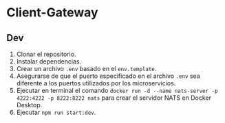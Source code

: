 # Client-Gateway

## Dev

1. Clonar el repositorio.
2. Instalar dependencias.
3. Crear un archivo `.env` basado en el `env.template`.
4. Asegurarse de que el puerto especificado en el archivo `.env` sea diferente a los puertos utilizados por los microservicios.
5. Ejecutar en terminal el comando `docker run -d --name nats-server -p 4222:4222 -p 8222:8222 nats` para crear el servidor NATS en Docker Desktop.
6. Ejecutar `npm run start:dev`.

